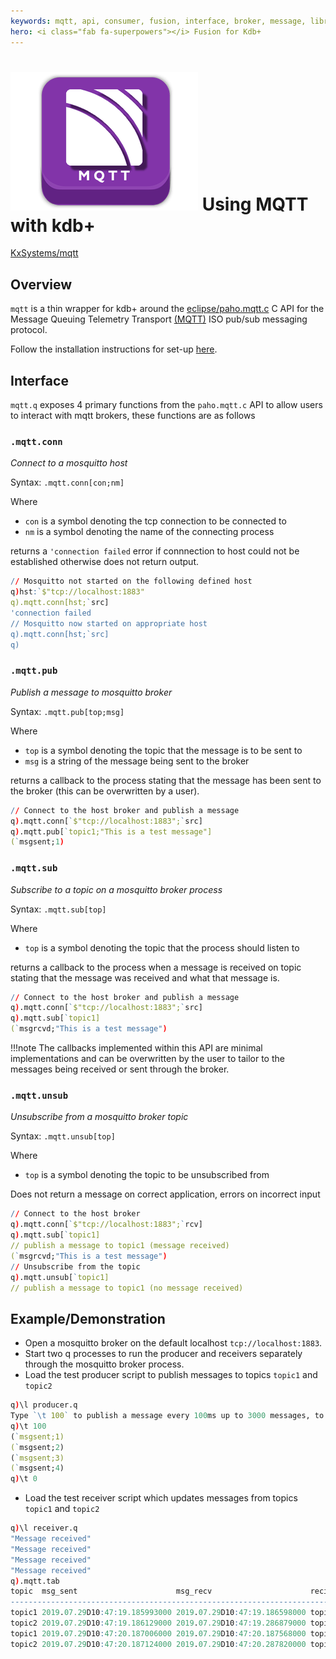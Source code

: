 ```yaml
---
keywords: mqtt, api, consumer, fusion, interface, broker, message, library, telemetry, producer, q
hero: <i class="fab fa-superpowers"></i> Fusion for Kdb+
---
```


# ![mqtt](img/MQTT_Icon.png) Using MQTT with kdb+

<i class="fab fa-github"></i> [KxSystems/mqtt](https://github.com/KxSystems/mqtt)

## Overview

`mqtt` is a thin wrapper for kdb+ around the
<i class="fab fa-github"></i>
[eclipse/paho.mqtt.c](https://github.com/eclipse/paho.mqtt.c)
C API for the Message Queuing Telemetry Transport [(MQTT)](http://mqtt.org/) ISO pub/sub messaging protocol.

Follow the installation instructions for set-up [here](https://github.com/KxSystems/mqtt#building-and-installation).

## Interface

`mqtt.q` exposes 4 primary functions from the `paho.mqtt.c` API to allow users to interact with mqtt brokers, these functions are as follows

### `.mqtt.conn`

_Connect to a mosquitto host_

Syntax: `.mqtt.conn[con;nm]`

Where

-   `con` is a symbol denoting the tcp connection to be connected to
-   `nm` is a symbol denoting the name of the connecting process

returns a `'connection failed` error if connnection to host could not be established otherwise does not return output.

```q
// Mosquitto not started on the following defined host
q)hst:`$"tcp://localhost:1883"
q).mqtt.conn[hst;`src]
'connection failed
// Mosquitto now started on appropriate host
q).mqtt.conn[hst;`src]
q)
```

### `.mqtt.pub`

_Publish a message to mosquitto broker_

Syntax: `.mqtt.pub[top;msg]`

Where

-   `top` is a symbol denoting the topic that the message is to be sent to
-   `msg` is a string of the message being sent to the broker

returns a callback to the process stating that the message has been sent to the broker (this can be overwritten by a user).

```q
// Connect to the host broker and publish a message
q).mqtt.conn[`$"tcp://localhost:1883";`src]
q).mqtt.pub[`topic1;"This is a test message"]
(`msgsent;1)
```

### `.mqtt.sub`

_Subscribe to a topic on a mosquitto broker process_

Syntax: `.mqtt.sub[top]`

Where

-   `top` is a symbol denoting the topic that the process should listen to 

returns a callback to the process when a message is received on topic stating that the message was received and what that message is.

```q
// Connect to the host broker and publish a message
q).mqtt.conn[`$"tcp://localhost:1883";`src]
q).mqtt.sub[`topic1]
(`msgrcvd;"This is a test message")
```

!!!note
	The callbacks implemented within this API are minimal implementations and can be overwritten by the user to tailor to the messages being received or sent through the broker.

### `.mqtt.unsub`

_Unsubscribe from a mosquitto broker topic_

Syntax: `.mqtt.unsub[top]`

Where

-  `top` is a symbol denoting the topic to be unsubscribed from

Does not return a message on correct application, errors on incorrect input

```q
// Connect to the host broker
q).mqtt.conn[`$"tcp://localhost:1883";`rcv]
q).mqtt.sub[`topic1]
// publish a message to topic1 (message received)
(`msgrcvd;"This is a test message")
// Unsubscribe from the topic 
q).mqtt.unsub[`topic1]
// publish a message to topic1 (no message received)
```


## Example/Demonstration

* Open a mosquitto broker on the default localhost `tcp://localhost:1883`.
* Start two q processes to run the producer and receivers separately through the mosquitto broker process.
* Load the test producer script to publish messages to topics `topic1` and `topic2`

```q
q)\l producer.q
Type `\t 100` to publish a message every 100ms up to 3000 messages, to stop and any time type `q)\t 0`
q)\t 100
(`msgsent;1)
(`msgsent;2)
(`msgsent;3)
(`msgsent;4)
q)\t 0
```

* Load the test receiver script which updates messages from topics `topic1` and `topic2`

```q
q)\l receiver.q
"Message received"
"Message received"
"Message received"
"Message received"
q).mqtt.tab
topic  msg_sent                      msg_recv                      recieved_m..
-----------------------------------------------------------------------------..
topic1 2019.07.29D10:47:19.185993000 2019.07.29D10:47:19.186598000 topic1_0  ..
topic2 2019.07.29D10:47:19.186129000 2019.07.29D10:47:19.286879000 topic2_0  ..
topic1 2019.07.29D10:47:20.187006000 2019.07.29D10:47:20.187568000 topic1_1  ..
topic2 2019.07.29D10:47:20.187124000 2019.07.29D10:47:20.287820000 topic2_1  ..
```


